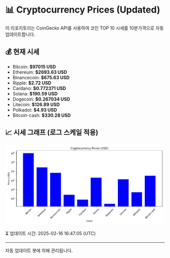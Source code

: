 
# 📊 Cryptocurrency Prices (Updated)

이 리포지토리는 CoinGecko API를 사용하여 코인 TOP 10 시세를 10분가격으로 자동 업데이트합니다.

## 💰 현재 시세
- Bitcoin: **$97015 USD**
- Ethereum: **$2693.63 USD**
- Binancecoin: **$675.63 USD**
- Ripple: **$2.72 USD**
- Cardano: **$0.772371 USD**
- Solana: **$190.59 USD**
- Dogecoin: **$0.267034 USD**
- Litecoin: **$126.89 USD**
- Polkadot: **$4.93 USD**
- Bitcoin-cash: **$330.28 USD**

## 📈 시세 그래프 (로그 스케일 적용)
![Crypto Prices](crypto_prices.png)

⏳ 업데이트 시간: 2025-02-16 16:47:05 (UTC)

---
자동 업데이트 봇에 의해 관리됩니다.
